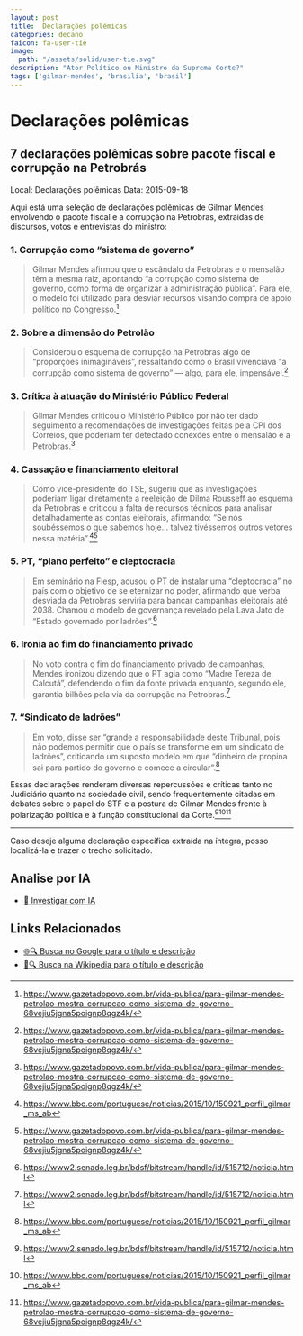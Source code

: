 ```yaml
---
layout: post
title:  Declarações polêmicas
categories: decano
faicon: fa-user-tie
image:
  path: "/assets/solid/user-tie.svg"
description: "Ator Político ou Ministro da Suprema Corte?"
tags: ['gilmar-mendes', 'brasilia', 'brasil']
---
```


# Declarações polêmicas
## 7 declarações polêmicas sobre pacote fiscal e corrupção na Petrobrás
Local: Declarações polêmicas
Data: 2015-09-18

Aqui está uma seleção de declarações polêmicas de Gilmar Mendes envolvendo o pacote fiscal e a corrupção na Petrobras, extraídas de discursos, votos e entrevistas do ministro:

### 1. Corrupção como “sistema de governo”
> Gilmar Mendes afirmou que o escândalo da Petrobras e o mensalão têm a mesma raiz, apontando “a corrupção como sistema de governo, como forma de organizar a administração pública”. Para ele, o modelo foi utilizado para desviar recursos visando compra de apoio político no Congresso.[^1]

### 2. Sobre a dimensão do Petrolão
> Considerou o esquema de corrupção na Petrobras algo de “proporções inimagináveis”, ressaltando como o Brasil vivenciava “a corrupção como sistema de governo” — algo, para ele, impensável.[^1]

### 3. Crítica à atuação do Ministério Público Federal
> Gilmar Mendes criticou o Ministério Público por não ter dado seguimento a recomendações de investigações feitas pela CPI dos Correios, que poderiam ter detectado conexões entre o mensalão e a Petrobras.[^1]

### 4. Cassação e financiamento eleitoral
> Como vice-presidente do TSE, sugeriu que as investigações poderiam ligar diretamente a reeleição de Dilma Rousseff ao esquema da Petrobras e criticou a falta de recursos técnicos para analisar detalhadamente as contas eleitorais, afirmando: “Se nós soubéssemos o que sabemos hoje... talvez tivéssemos outros vetores nessa matéria”.[^5][^1]

### 5. PT, “plano perfeito” e cleptocracia
> Em seminário na Fiesp, acusou o PT de instalar uma “cleptocracia” no país com o objetivo de se eternizar no poder, afirmando que verba desviada da Petrobras serviria para bancar campanhas eleitorais até 2038. Chamou o modelo de governança revelado pela Lava Jato de “Estado governado por ladrões”.[^3]

### 6. Ironia ao fim do financiamento privado
> No voto contra o fim do financiamento privado de campanhas, Mendes ironizou dizendo que o PT agia como “Madre Tereza de Calcutá”, defendendo o fim da fonte privada enquanto, segundo ele, garantia bilhões pela via da corrupção na Petrobras.[^3]

### 7. “Sindicato de ladrões”
> Em voto, disse ser “grande a responsabilidade deste Tribunal, pois não podemos permitir que o país se transforme em um sindicato de ladrões”, criticando um suposto modelo em que “dinheiro de propina sai para partido do governo e comece a circular”.[^5]

Essas declarações renderam diversas repercussões e críticas tanto no Judiciário quanto na sociedade civil, sendo frequentemente citadas em debates sobre o papel do STF e a postura de Gilmar Mendes frente à polarização política e à função constitucional da Corte.[^3][^5][^1]

***
Caso deseje alguma declaração específica extraída na íntegra, posso localizá-la e trazer o trecho solicitado.

[^1]: https://www.gazetadopovo.com.br/vida-publica/para-gilmar-mendes-petrolao-mostra-corrupcao-como-sistema-de-governo-68vejiu5jgna5poignp8qgz4k/
[^2]: https://www.pge.rs.gov.br/upload/arquivos/carga20170349/07144903-clipagem-2520consolidada-2520-252003-02-2017.pdf
[^3]: https://www2.senado.leg.br/bdsf/bitstream/handle/id/515712/noticia.html
[^4]: http://idg.carf.fazenda.gov.br/acesso-a-informacao/imprensa/outubro-2015/clipping-carf-10-a-13102015-1.pdf
[^5]: https://www.bbc.com/portuguese/noticias/2015/10/150921_perfil_gilmar_ms_ab
[^6]: https://pt.wikipedia.org/wiki/Gilmar_Mendes
[^7]: https://www.youtube.com/watch?v=-y2NBXdM9mY
[^8]: https://www.congressoemfoco.com.br/noticia/41231/leia-a-integra-do-pedido-de-impeachment-de-gilmar-mendes
[^9]: https://jovempan.com.br/arquivo/paulo-mathias/incompetencia-e-falta-de-moral-de-gilmar-mendes-nos-fazem-desacreditar-em-um-brasil-justo.html
[^10]: https://memorial.mpf.mp.br/nacional/vitrine-virtual/publicacoes/crimes-fiscais-delitos-economicos-e-financeiros

## Analise por IA
- [🤖 Investigar com IA](https://www.perplexity.ai/search?q=%22Gilmar%20Mendes%22%20%2B%20Declara%C3%A7%C3%B5es%20pol%C3%AAmicas%207%20declara%C3%A7%C3%B5es%20pol%C3%AAmicas%20sobre%20pacote%20fiscal%20e%20corrup%C3%A7%C3%A3o%20na%20Petrobr%C3%A1s%20Bras%C3%ADlia%2C%20Brasil)

## Links Relacionados
- [🌐🔍 Busca no Google para o título e descrição](https://www.google.com/search?q=%22Gilmar%20Mendes%22%20%2B%20Declara%C3%A7%C3%B5es%20pol%C3%AAmicas%207%20declara%C3%A7%C3%B5es%20pol%C3%AAmicas%20sobre%20pacote%20fiscal%20e%20corrup%C3%A7%C3%A3o%20na%20Petrobr%C3%A1s%20Bras%C3%ADlia%2C%20Brasil)
- [📖🔍 Busca na Wikipedia para o título e descrição](https://pt.wikipedia.org/w/index.php?search=%22Gilmar%20Mendes%22%20%2B%20Declara%C3%A7%C3%B5es%20pol%C3%AAmicas%207%20declara%C3%A7%C3%B5es%20pol%C3%AAmicas%20sobre%20pacote%20fiscal%20e%20corrup%C3%A7%C3%A3o%20na%20Petrobr%C3%A1s%20Bras%C3%ADlia%2C%20Brasil)

